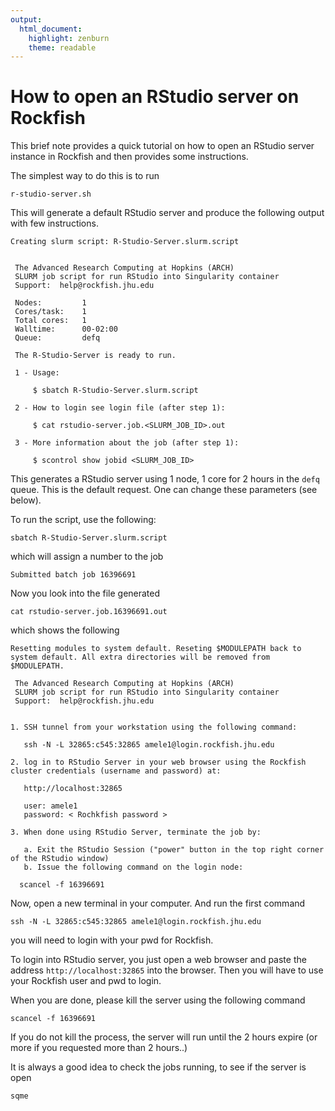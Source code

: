 ```yaml
---
output: 
  html_document: 
    highlight: zenburn
    theme: readable
---
```

# How to open an RStudio server on Rockfish

This brief note provides a quick tutorial on how to open an RStudio server instance in Rockfish and then provides some instructions.

The simplest way to do this is to run

```{linux}
r-studio-server.sh
```



This will generate a default RStudio server and produce the following output with few instructions.

```{linux}
Creating slurm script: R-Studio-Server.slurm.script


 The Advanced Research Computing at Hopkins (ARCH)
 SLURM job script for run RStudio into Singularity container
 Support:  help@rockfish.jhu.edu

 Nodes:       	1
 Cores/task:  	1
 Total cores: 	1
 Walltime:    	00-02:00
 Queue:       	defq

 The R-Studio-Server is ready to run.

 1 - Usage:

	 $ sbatch R-Studio-Server.slurm.script

 2 - How to login see login file (after step 1):

	 $ cat rstudio-server.job.<SLURM_JOB_ID>.out

 3 - More information about the job (after step 1):

	 $ scontrol show jobid <SLURM_JOB_ID>
```

This generates a RStudio server using 1 node, 1 core for 2 hours in the `defq` queue. This is the default request. One can change these parameters (see below).


To run the script, use the following:
```{linux}
sbatch R-Studio-Server.slurm.script
```

which will assign a number to the job
```{linux}
Submitted batch job 16396691
```

Now you look into the file generated
```{linux}
cat rstudio-server.job.16396691.out
```

which shows the following 

```{linux}
Resetting modules to system default. Reseting $MODULEPATH back to system default. All extra directories will be removed from $MODULEPATH.

 The Advanced Research Computing at Hopkins (ARCH)
 SLURM job script for run RStudio into Singularity container
 Support:  help@rockfish.jhu.edu


1. SSH tunnel from your workstation using the following command:

   ssh -N -L 32865:c545:32865 amele1@login.rockfish.jhu.edu

2. log in to RStudio Server in your web browser using the Rockfish cluster credentials (username and password) at:

   http://localhost:32865

   user: amele1
   password: < Rochkfish password >

3. When done using RStudio Server, terminate the job by:

   a. Exit the RStudio Session ("power" button in the top right corner of the RStudio window)
   b. Issue the following command on the login node:

  scancel -f 16396691
```


Now, open a new terminal in your computer. And run the first command

```{linux}
ssh -N -L 32865:c545:32865 amele1@login.rockfish.jhu.edu
```
you will need to login with your pwd for Rockfish.

To login into RStudio server, you just open a web browser and paste the address ```http://localhost:32865``` into the browser. Then you will have to use your Rockfish user and pwd to login. 


When you are done, please kill the server using the following command

```{linux}
scancel -f 16396691
```

If you do not kill the process, the server will run until the 2 hours expire (or more if you requested more than 2 hours..)

It is always a good idea to check the jobs running, to see if the server is open
```{linux}
sqme
```
